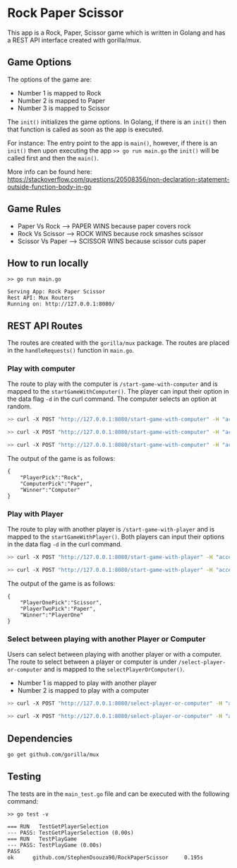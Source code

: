 # Rock Paper Scissor

This app is a Rock, Paper, Scissor game which is written in Golang and has a REST API interface created with gorilla/mux.

## Game Options

The options of the game are:

* Number 1 is mapped to Rock
* Number 2 is mapped to Paper
* Number 3 is mapped to Scissor

The `init()` initializes the game options. In Golang, if there is an `init()` then that function is called as soon as the app is executed.

For instance: The entry point to the app is `main()`, however, if there is an `init()` then upon executing the app `>> go run main.go` the `init()` will be called first and then the `main()`.

More info can be found here: https://stackoverflow.com/questions/20508356/non-declaration-statement-outside-function-body-in-go

## Game Rules

* Paper Vs Rock --> PAPER WINS because paper covers rock
* Rock Vs Scissor --> ROCK WINS because rock smashes scissor
* Scissor Vs Paper --> SCISSOR WINS because scissor cuts paper

## How to run locally

```
>> go run main.go

Serving App: Rock Paper Scissor
Rest API: Mux Routers
Running on: http://127.0.0.1:8080/
```

## REST API Routes

The routes are created with the `gorilla/mux` package. The routes are placed in the `handleRequests()` function in `main.go`.

### Play with computer

The route to play with the computer is `/start-game-with-computer` and is mapped to the `startGameWithComputer()`. The player can input their option in the data flag `-d` in the curl command. The computer selects an option at random.


```bash
>> curl -X POST "http://127.0.0.1:8080/start-game-with-computer" -H "accept: application/json" -H "Content-Type: application/json" -d "{\"UserInput\": 1}"

>> curl -X POST "http://127.0.0.1:8080/start-game-with-computer" -H "accept: application/json" -H "Content-Type: application/json" -d "{\"UserInput\": 2}"

>> curl -X POST "http://127.0.0.1:8080/start-game-with-computer" -H "accept: application/json" -H "Content-Type: application/json" -d "{\"UserInput\": 3}"

```

The output of the game is as follows:

````
{
    "PlayerPick":"Rock",
    "ComputerPick":"Paper",
    "Winner":"Computer"
}
````

### Play with Player

The route to play with another player is `/start-game-with-player` and is mapped to the `startGameWithPlayer()`. Both players can input their options in the data flag `-d` in the curl command.

```bash
>> curl -X POST "http://127.0.0.1:8080/start-game-with-player" -H "accept: application/json" -H "Content-Type: application/json" -d "{\"UserInputOne\": 1, \"UserInputTwo\": 2}"

>> curl -X POST "http://127.0.0.1:8080/start-game-with-player" -H "accept: application/json" -H "Content-Type: application/json" -d "{\"UserInputOne\": 3, \"UserInputTwo\": 2}"

```

The output of the game is as follows:

```
{
    "PlayerOnePick":"Scissor",
    "PlayerTwoPick":"Paper",
    "Winner":"PlayerOne"
}
```

### Select between playing with another Player or Computer

Users can select between playing with another player or with a computer. The route to select between a player or computer is under `/select-player-or-computer` and is mapped to the `selectPlayerOrComputer()`.

* Number 1 is mapped to play with another player
* Number 2 is mapped to play with a computer

```bash
>> curl -X POST "http://127.0.0.1:8080/select-player-or-computer" -H "accept: application/json" -H "Content-Type: application/json" -d "{\"UserInput\": 1}"

>> curl -X POST "http://127.0.0.1:8080/select-player-or-computer" -H "accept: application/json" -H "Content-Type: application/json" -d "{\"UserInput\": 2}"
```

## Dependencies

```bash
go get github.com/gorilla/mux
```

## Testing

The tests are in the `main_test.go` file and can be executed with the following command:

```
>> go test -v

=== RUN   TestGetPlayerSelection
--- PASS: TestGetPlayerSelection (0.00s)
=== RUN   TestPlayGame
--- PASS: TestPlayGame (0.00s)
PASS
ok      github.com/StephenDsouza90/RockPaperScissor     0.195s
```